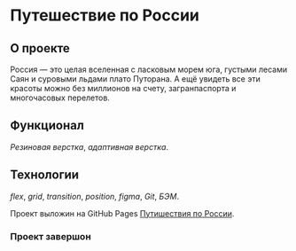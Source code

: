 # Путешествие по России

## О проекте

Россия — это целая вселенная с ласковым морем юга, густыми лесами Саян и суровыми льдами плато Путорана. А ещё увидеть все эти красоты можно без миллионов на счету, загранпаспорта и многочасовых перелетов.


## Функционал

_Резиновая верстка_, _адаптивная верстка_.

## Технологии

_flex_, _grid_, _transition_, _position_, _figma_, _Git_, _БЭМ_.


Проект выложин на GitHub Pages [Путишествия по России](https://valeryavdeev.github.io/russian-travel/).

### Проект завершон
